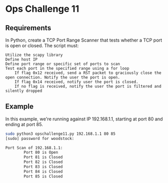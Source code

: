 # Ops Challenge 11

## Requirements

In Python, create a TCP Port Range Scanner that tests whether a TCP port is open or closed. The script must:

    Utilize the scapy library
    Define host IP
    Define port range or specific set of ports to scan
    Test each port in the specified range using a for loop
        If flag 0x12 received, send a RST packet to graciously close the open connection. Notify the user the port is open.
        If flag 0x14 received, notify user the port is closed.
        If no flag is received, notify the user the port is filtered and silently dropped

## Example

In this example, we're running against IP 192.168.1.1, starting at port 80 and ending at port 85.

```bash
sudo python3 opschallenge11.py 192.168.1.1 80 85
[sudo] password for woodstock: 

Port Scan of 192.168.1.1:
        Port 80 is Open
        Port 81 is Closed
        Port 82 is Closed
        Port 83 is Closed
        Port 84 is Closed
        Port 85 is Closed


```

